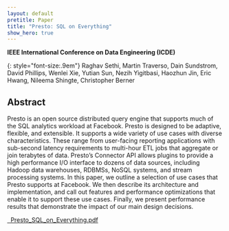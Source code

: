 ```yaml
---
layout: default
pretitle: Paper
title: "Presto: SQL on Everything"
show_hero: true
---
```

<div class="container" >
  <div class="row">
    <div class="col-md-12">

<div markdown="1" class="content homecontent width clearfix">


**IEEE International Conference on Data Engineering (ICDE)**

{: style="font-size:.9em"}
Raghav Sethi, Martin Traverso, Dain Sundstrom, David Phillips, Wenlei Xie, Yutian Sun,
Nezih Yigitbasi, Haozhun Jin, Eric Hwang, Nileema Shingte, Christopher Berner

## Abstract

Presto is an open source distributed query engine that supports much of the SQL
analytics workload at Facebook. Presto is designed to be adaptive, flexible,
and extensible. It supports a wide variety of use cases with diverse characteristics.
These range from user-facing reporting applications with sub-second latency
requirements to multi-hour ETL jobs that aggregate or join terabytes of data.
Presto’s Connector API allows plugins to provide a high performance I/O interface
to dozens of data sources, including Hadoop data warehouses, RDBMSs, NoSQL systems,
and stream processing systems. In this paper, we outline a selection of use cases
that Presto supports at Facebook. We then describe its architecture and implementation,
and call out features and performance optimizations that enable it to support these
use cases. Finally, we present performance results that demonstrate the impact of our
main design decisions.


 <a class="btn btn-pink btn-lg" href="/Presto_SQL_on_Everything.pdf"><i class="fas fa-file-download"></i> &nbsp;&nbsp;Presto_SQL_on_Everything.pdf </a>

</div>
</div>
</div></div>
